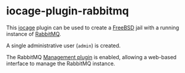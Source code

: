 # iocage-plugin-rabbitmq

This [iocage](https://iocage.readthedocs.io/en/latest/index.html) plugin can be used to create a [FreeBSD](https://freebsd.org) jail with a running instance of [RabbitMQ](https://www.rabbitmq.com).

A single administrative user (`admin`) is created.

The RabbitMQ [Management plugin](https://www.rabbitmq.com/management.html) is enabled, allowing a web-based interface to manage the RabbitMQ instance.
